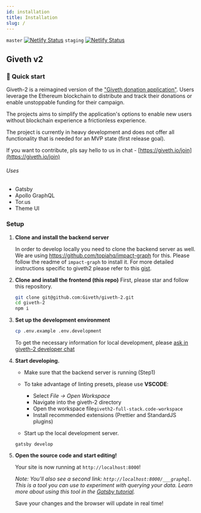 ```yaml
---
id: installation
title: Installation
slug: /
---
```



`master`
[![Netlify Status](https://api.netlify.com/api/v1/badges/f914ac7e-ce27-4909-bd3e-14d749731a52/deploy-status)](https://app.netlify.com/sites/giveth2/deploys)
`staging`
[![Netlify Status](https://api.netlify.com/api/v1/badges/2f325b5b-e159-443e-bac7-c5e15f3578c0/deploy-status)](https://app.netlify.com/sites/giveth-website-staging/deploys)
<br />


## Giveth v2


### 🚀 Quick start
Giveth-2 is a reimagined version of the ["Giveth donation application"](https://github.com/Giveth/giveth-dapp). Users leverage the Ethereum blockchain to distribute and track their donations or enable unstoppable funding for their campaign.

The projects aims to simplify the application's options to enable new users without blockchain experience a frictionless experience.

The project is currently in heavy development and does not offer all functionality that is needed for an MVP state (first release goal).

If you want to contribute, pls say hello to us in chat -  [https://giveth.io/join](https://giveth.io/join)

###### Uses
- Gatsby
- Apollo GraphQL
- Tor.us
- Theme UI

### Setup

1.  **Clone and install the backend server**

    In order to develop locally you need to clone the backend server as well. We are using https://github.com/topiahq/impact-graph for this. Please follow the readme of `impact-graph` to install it. For more detailed instructions specific to giveth2 please refer to this [gist](https://gist.github.com/geleeroyale/6283549c469f2fa89fc059f936c59002).

1.  **Clone and install the frontend (this repo)**
	First, please star and follow this repository.
	```bash
	git clone git@github.com:Giveth/giveth-2.git
	cd giveth-2
	npm i
	```
    
1.  **Set up the development environment**
	
	```bash
	cp .env.example .env.development
	```
	To get the necessary information for local development, please [ask in giveth-2 developer chat](https://riot.im/app/#/room/!zFyfjCfKHawjZJcueK:matrix.org?via=matrix.org)

1.  **Start developing.**
	- Make sure that the backend server is running (Step1)
    - To take advantage of linting presets, please use **VSCODE**:
		* Select *File -> Open Workspace*
		* Navigate into the giveth-2 directory
		* Open the workspace file`giveth2-full-stack.code-workspace`
		* Install recommended extensions (Prettier and StandardJS plugins)

	- Start up the local development server.

    ```shell
    gatsby develop
    ```

1.  **Open the source code and start editing!**

    Your site is now running at `http://localhost:8000`!

    _Note: You'll also see a second link: _`http://localhost:8000/___graphql`_. This is a tool you can use to experiment with querying your data. Learn more about using this tool in the [Gatsby tutorial](https://www.gatsbyjs.org/tutorial/part-five/#introducing-graphiql)._
    
    Save your changes and the browser will update in real time!
